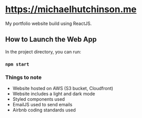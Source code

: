 # https://michaelhutchinson.me

My portfolio website build using ReactJS.

## How to Launch the Web App

In the project directory, you can run:

### `npm start`

### Things to note

- Website hosted on AWS (S3 bucket, Cloudfront)
- Website includes a light and dark mode
- Styled components used
- EmailJS used to send emails
- Airbnb coding standards used
